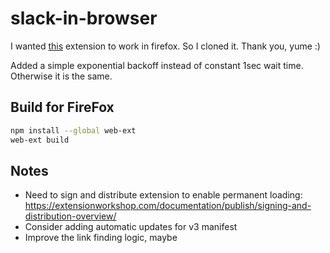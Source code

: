 # slack-in-browser

I wanted
[this](https://chrome.google.com/webstore/detail/open-slack-in-browser-not/jkgehijlkoolgcjifalbiicaomkngakb)
extension to work in firefox. So I cloned it. Thank you, yume :\)


Added a simple exponential backoff instead of constant 1sec wait time. Otherwise it is the same.


## Build for FireFox

```bash
npm install --global web-ext
web-ext build
```


## Notes

- Need to sign and distribute extension to enable permanent loading:
  https://extensionworkshop.com/documentation/publish/signing-and-distribution-overview/
- Consider adding automatic updates for v3 manifest
- Improve the link finding logic, maybe

